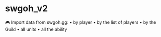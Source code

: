 # swgoh_v2
🎮 Import data from swgoh.gg:
• by player
• by the list of players
• by the Guild
• all units
• all the ability

